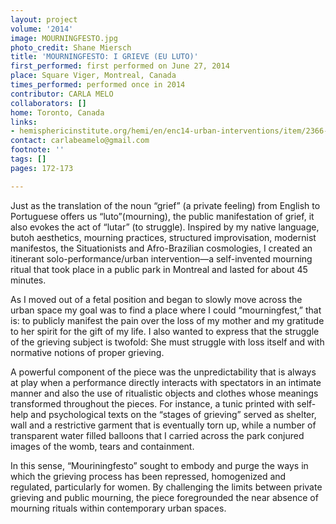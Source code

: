 ```yaml
---
layout: project
volume: '2014'
image: MOURNINGFESTO.jpg
photo_credit: Shane Miersch
title: 'MOURNINGFESTO: I GRIEVE (EU LUTO)'
first_performed: first performed on June 27, 2014
place: Square Viger, Montreal, Canada
times_performed: performed once in 2014
contributor: CARLA MELO
collaborators: []
home: Toronto, Canada
links:
- hemisphericinstitute.org/hemi/en/enc14-urban-interventions/item/2366-enc14-ui-melo-mourningfesto
contact: carlabeamelo@gmail.com
footnote: ''
tags: []
pages: 172-173

---
```


Just as the translation of the noun “grief” (a private feeling) from English to Portuguese offers us “luto”(mourning), the public manifestation of grief, it also evokes the act of “lutar” (to struggle). Inspired by my native language, butoh aesthetics, mourning practices, structured improvisation, modernist manifestos, the Situationists and Afro-Brazilian cosmologies, I created an itinerant solo-performance/urban intervention—a self-invented mourning ritual that took place in a public park in Montreal and lasted for about 45 minutes.

As I moved out of a fetal position and began to slowly move across the urban space my goal was to find a place where I could “mourningfest,” that is: to publicly manifest the pain over the loss of my mother and my gratitude to her spirit for the gift of my life. I also wanted to express that the struggle of the grieving subject is twofold: She must struggle with loss itself and with normative notions of proper grieving.

A powerful component of the piece was the unpredictability that is always at play when a performance directly interacts with spectators in an intimate manner and also the use of ritualistic objects and clothes whose meanings transformed throughout the pieces. For instance, a tunic printed with self-help and psychological texts on the “stages of grieving” served as shelter, wall and a restrictive garment that is eventually torn up, while a number of transparent water filled balloons that I carried across the park conjured images of the womb, tears and containment.

In this sense, “Mouriningfesto” sought to embody and purge the ways in which the grieving process has been repressed, homogenized and regulated, particularly for women. By challenging the limits between private grieving and public mourning, the piece foregrounded the near absence of mourning rituals within contemporary urban spaces.
